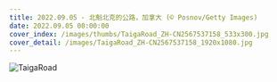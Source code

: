 ```yaml
---
title: 2022.09.05 - 北魁北克的公路，加拿大 (© Posnov/Getty Images)
date: 2022.09.05 00:00:00
cover_index: /images/thumbs/TaigaRoad_ZH-CN2567537158_533x300.jpg
cover_detail: /images/TaigaRoad_ZH-CN2567537158_1920x1080.jpg
---
```


![TaigaRoad](/images/TaigaRoad_ZH-CN2567537158_1920x1080.jpg)
